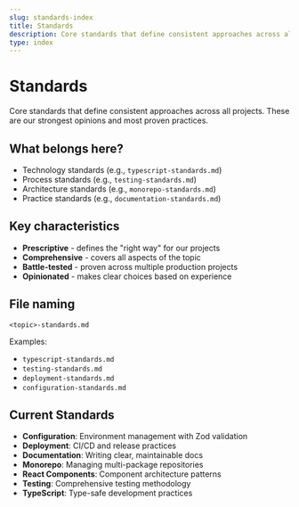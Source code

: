```yaml
---
slug: standards-index
title: Standards
description: Core standards that define consistent approaches across all projects
type: index
---
```


# Standards

Core standards that define consistent approaches across all projects. These are
our strongest opinions and most proven practices.

## What belongs here?

- Technology standards (e.g., `typescript-standards.md`)
- Process standards (e.g., `testing-standards.md`)
- Architecture standards (e.g., `monorepo-standards.md`)
- Practice standards (e.g., `documentation-standards.md`)

## Key characteristics

- **Prescriptive** - defines the "right way" for our projects
- **Comprehensive** - covers all aspects of the topic
- **Battle-tested** - proven across multiple production projects
- **Opinionated** - makes clear choices based on experience

## File naming

`<topic>-standards.md`

Examples:

- `typescript-standards.md`
- `testing-standards.md`
- `deployment-standards.md`
- `configuration-standards.md`

## Current Standards

- **Configuration**: Environment management with Zod validation
- **Deployment**: CI/CD and release practices
- **Documentation**: Writing clear, maintainable docs
- **Monorepo**: Managing multi-package repositories
- **React Components**: Component architecture patterns
- **Testing**: Comprehensive testing methodology
- **TypeScript**: Type-safe development practices
